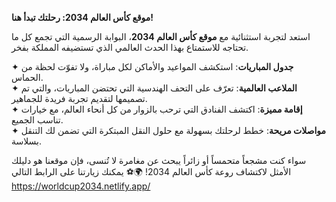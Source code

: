 **موقع كأس العالم 2034: رحلتك تبدأ هنا!**  

استعد لتجربة استثنائية مع **موقع كأس العالم 2034**، البوابة الرسمية التي تجمع كل ما تحتاجه للاستمتاع بهذا الحدث العالمي الذي تستضيفه المملكة بفخر.  

✦ **جدول المباريات**: استكشف المواعيد والأماكن لكل مباراة، ولا تفوّت لحظة من الحماس.  
✦ **الملاعب العالمية**: تعرّف على التحف الهندسية التي تحتضن المباريات، والتي تم تصميمها لتقديم تجربة فريدة للجماهير.  
✦ **إقامة مميزة**: اكتشف الفنادق التي ترحب بالزوار من كل أنحاء العالم، مع خيارات تناسب الجميع.  
✦ **مواصلات مريحة**: خطط لرحلتك بسهولة مع حلول النقل المبتكرة التي تضمن لك التنقل بسلاسة.  

سواء كنت مشجعاً متحمساً أو زائراً يبحث عن مغامرة لا تُنسى، فإن موقعنا هو دليلك الأمثل لاكتشاف روعة كأس العالم 2034! 🌍⚽
يمكنك زيارتنا على الرابط التالي 
https://worldcup2034.netlify.app/

